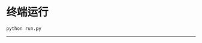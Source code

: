 # 终端运行

```shell
python run.py
```
**************************************************************************************************************************************************************************************************************************************************************************************************************************************************************************************************************************************************************************************************************************************************************************************************************************************************************************************************************************************************************************************************************
